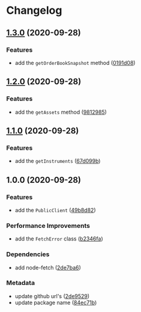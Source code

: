 # Changelog

## [1.3.0](https://github.com/b2broker/b2trader-node/compare/v1.2.0...v1.3.0) (2020-09-28)

### Features

- add the `getOrderBookSnapshot` method ([0191d08](https://github.com/b2broker/b2trader-node/commit/0191d0840554f7022f7b37e6010ec8874320ed73))

## [1.2.0](https://github.com/b2broker/b2trader-node/compare/v1.1.0...v1.2.0) (2020-09-28)

### Features

- add the `getAssets` method ([9812985](https://github.com/b2broker/b2trader-node/commit/9812985c09902410e7ec81bfdfe2ac9c5391545f))

## [1.1.0](https://github.com/b2broker/b2trader-node/compare/v1.0.0...v1.1.0) (2020-09-28)

### Features

- add the `getInstruments` ([67d099b](https://github.com/b2broker/b2trader-node/commit/67d099baee3aab3f0826b6fde2180c1bc10ddd77))

## 1.0.0 (2020-09-28)

### Features

- add the `PublicClient` ([49b8d82](https://github.com/b2broker/b2trader-node/commit/49b8d82f0fe576762e34183c980e0bf7f6a13e7d))

### Performance Improvements

- add the `FetchError` class ([b2346fa](https://github.com/b2broker/b2trader-node/commit/b2346fa579ff40ba0c99e65252a62dfef1db0e21))

### Dependencies

- add node-fetch ([2de7ba6](https://github.com/b2broker/b2trader-node/commit/2de7ba6624b96366b69019642da7e195dd710593))

### Metadata

- update github url's ([2de9529](https://github.com/b2broker/b2trader-node/commit/2de9529c72f7cd4865f0fd79ff8b36b413361323))
- update package name ([84ec71b](https://github.com/b2broker/b2trader-node/commit/84ec71b733bd23f4978653dea1883c223c7ef79e))
